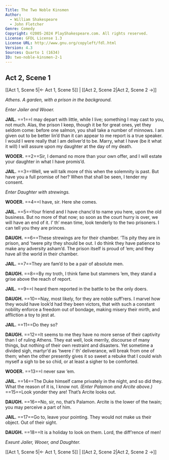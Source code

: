 ```yaml
---
Title: The Two Noble Kinsmen
Author: 
  - William Shakespeare
  - John Fletcher
Genre: Comedy
Copyright: ©2005-2024 PlayShakespeare.com. All rights reserved.
License: GFDL License 1.3
License URL: http://www.gnu.org/copyleft/fdl.html
Version: 4.3
Sources: Quarto 1 (1634)
ID: two-noble-kinsmen-2-1
---
```


## Act 2, Scene 1
[[Act 1, Scene 5|← Act 1, Scene 5]] | [[Act 2, Scene 2|Act 2, Scene 2 →]]

*Athens. A garden, with a prison in the background.*

*Enter Jailer and Wooer.*

**JAIL.**
==1==I may depart with little, while I live; something I may cast to you, not much. Alas, the prison I keep, though it be for great ones, yet they seldom come: before one salmon, you shall take a number of minnows. I am given out to be better lin’d than it can appear to me report is a true speaker. I would I were really that I am deliver’d to be. Marry, what I have (be it what it will) I will assure upon my daughter at the day of my death.

**WOOER.**
==2==Sir, I demand no more than your own offer, and I will estate your daughter in what I have promis’d.

**JAIL.**
==3==Well, we will talk more of this when the solemnity is past. But have you a full promise of her? When that shall be seen, I tender my consent.

*Enter Daughter with strewings.*

**WOOER.**
==4==I have, sir. Here she comes.

**JAIL.**
==5==Your friend and I have chanc’d to name you here, upon the old business. But no more of that now; so soon as the court hurry is over, we will have an end of it. I’ th’ mean time, look tenderly to the two prisoners. I can tell you they are princes.

**DAUGH.**
==6==These strewings are for their chamber. ’Tis pity they are in prison, and ’twere pity they should be out. I do think they have patience to make any adversity asham’d. The prison itself is proud of ’em; and they have all the world in their chamber.

**JAIL.**
==7==They are fam’d to be a pair of absolute men.

**DAUGH.**
==8==By my troth, I think fame but stammers ’em, they stand a grise above the reach of report.

**JAIL.**
==9==I heard them reported in the battle to be the only doers.

**DAUGH.**
==10==Nay, most likely, for they are noble suff’rers. I marvel how they would have look’d had they been victors, that with such a constant nobility enforce a freedom out of bondage, making misery their mirth, and affliction a toy to jest at.

**JAIL.**
==11==Do they so?

**DAUGH.**
==12==It seems to me they have no more sense of their captivity than I of ruling Athens. They eat well, look merrily, discourse of many things, but nothing of their own restraint and disasters. Yet sometime a divided sigh, martyr’d as ’twere i’ th’ deliverance, will break from one of them; when the other presently gives it so sweet a rebuke that I could wish myself a sigh to be so chid, or at least a sigher to be comforted.

**WOOER.**
==13==I never saw ’em.

**JAIL.**
==14==The Duke himself came privately in the night, and so did they. What the reason of it is, I know not.
*(Enter Palamon and Arcite above.)*
==15==Look yonder they are! That’s Arcite looks out.

**DAUGH.**
==16==No, sir, no, that’s Palamon. Arcite is the lower of the twain; you may perceive a part of him.

**JAIL.**
==17==Go to, leave your pointing. They would not make us their object. Out of their sight.

**DAUGH.**
==18==It is a holiday to look on them. Lord, the diff’rence of men!

*Exeunt Jailer, Wooer, and Daughter.*

[[Act 1, Scene 5|← Act 1, Scene 5]] | [[Act 2, Scene 2|Act 2, Scene 2 →]]
